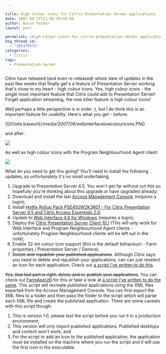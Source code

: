 ```yaml
---

title: High Colour icons for Citrix Presentation Server applications
date: 2007-08-27T21:58:35+10:00
author: Aaron Parker
layout: post

permalink: /high-colour-icons-for-citrix-presentation-server-applications/
dsq_thread_id:
  - "195379371"
categories:
  - Citrix
tags:
  - Presentation-Server
---
```

Citrix have released (and even re-released) whole slew of updates in the past few weeks that finally get's a feature of Presentation Server working that's close to my heart - high colour icons. Yes, high colour icons - the single most important feature that Citrix could add to Presentation Server! Forget application streaming, the new killer feature is high colour icons!

Well perhaps a little perspective is in order ;), but I do think this is an important feature for usability. Here's what you get - before:

![]({{site.baseurl}}/media/2007/08/webinterfacelowcolouricons.PNG

and after:

![]({{site.baseurl}}/media/2007/08/webinterfacehighcolouricons.png)

As well as high colour icons with the Program Neighbourhood Agent client:

![]({{site.baseurl}}/media/2007/08/pnagenthighcolouricons.png)

What do you need to get this going? You'll need to install the following updates, so unfortunately it's no small undertaking.

  1. Upgrade to Presentation Server 4.5. You won't get far without out this so hopefully you're thinking about this upgrade or have upgraded already;
  2. Download and install the last [Access Management Console](https://www.citrix.com/English/SS/downloads/details.asp?dID=8218&downloadID=164650&pID=186) (requires a login);
  3. Install [Hotfix Rollup Pack PSE450W2K3R01 - For Citrix Presentation Server 4.5 and Citrix Access Essentials 2.0](http://support.citrix.com/article/CTX112618);
  4. Update to [Web Interface 4.6 for Windows](https://www.citrix.com/English/SS/downloads/details.asp?dID=36407&downloadID=680152&pID=182) (requires a login);
  5. Deploy the [Citrix Presentation Server Client 10.1](http://https://www.citrix.com/English/SS/downloads/details.asp?dID=2755&downloadID=679581&pID=186) (This will only work for Web Interface and Program Neighbourhood Agent clients - unfortunately Program Neighbourhood clients will be left out in the cold);
  6. Enable 32-bit colour icon support (this is the default behaviour) - Farm properties / Presentation Server / General;
  7. ~~Delete and republish your published applications~~. Although Citrix says you need to delete and republish your applications, can can just reselect an icon for each application. Check out [a script I've written to do this]({{site.baseurl}}/scripting/script-update-published-application-icons).

~~Yes, that last part is right, delete and re-publish your applications~~. You can check out [FarmAppUtil](http://support.citrix.com/article/CTX107934) for this or take a look at [a script I've written to do the same]({{site.baseurl}}/unattended/wsf-import-published-applications-10). This script will recreate published applications using the XML files exported from the Access Management Console. You can first export the XML files to a folder and then pass the folder to the script which will parse each XML file and create the published application. There are some caveats with this script though:

  1. This is version 1.0, please test the script before you run it in a production environment;
  2. This version will only import published applications. Published desktops and content won't work; and
  3. For the script to add an icon to the published application, the application must be installed on the machine where you run the script and it will use the first icon in the executable.
